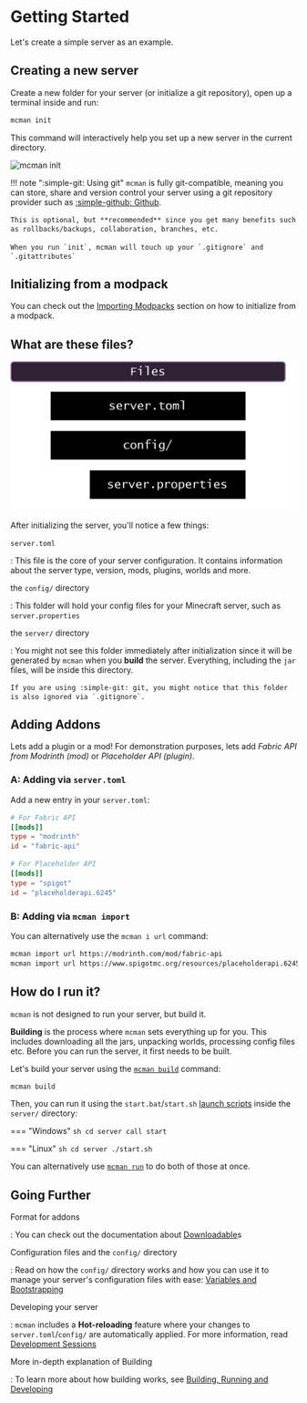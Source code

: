 # Getting Started

Let's create a simple server as an example.

## Creating a new server

Create a new folder for your server (or initialize a git repository), open up a terminal inside and run:

```sh
mcman init
```

This command will interactively help you set up a new server in the current directory.

![mcman init](https://cdn.discordapp.com/attachments/1109215116060266567/1134187743300296815/render1690481729604.gif)

!!! note ":simple-git: Using git"
    `mcman` is fully git-compatible, meaning you can store, share and version control your server using a git repository provider such as [:simple-github: Github](https://github.com).

    This is optional, but **recommended** since you get many benefits such as rollbacks/backups, collaboration, branches, etc.

    When you run `init`, mcman will touch up your `.gitignore` and `.gitattributes`

## Initializing from a modpack

You can check out the [Importing Modpacks](./importing-modpacks.md) section on how to initialize from a modpack.

## What are these files?

![Files](../diagrams/diag1.png)

After initializing the server, you'll notice a few things:

`server.toml`

:   This file is the core of your server configuration. It contains information about the server type, version, mods, plugins, worlds and more.

the `config/` directory

:   This folder will hold your config files for your Minecraft server, such as `server.properties`

the `server/` directory

:   You might not see this folder immediately after initialization since it will be generated by `mcman` when you **build** the server. Everything, including the `jar` files, will be inside this directory.

    If you are using :simple-git: git, you might notice that this folder is also ignored via `.gitignore`.

## Adding Addons

Lets add a plugin or a mod! For demonstration purposes, lets add *Fabric API from Modrinth (mod)* or *Placeholder API (plugin)*.

### A: Adding via `server.toml`

Add a new entry in your `server.toml`:

```toml
# For Fabric API
[[mods]]
type = "modrinth"
id = "fabric-api"
```

```toml
# For Placeholder API
[[mods]]
type = "spigot"
id = "placeholderapi.6245"
```

### B: Adding via `mcman import`

You can alternatively use the `mcman i url` command:

```sh
mcman import url https://modrinth.com/mod/fabric-api
mcman import url https://www.spigotmc.org/resources/placeholderapi.6245/
```

## How do I run it?

`mcman` is not designed to run your server, but build it.

**Building** is the process where `mcman` sets everything up for you. This includes downloading all the jars, unpacking worlds, processing config files etc. Before you can run the server, it first needs to be built.

Let's build your server using the [`mcman build`](../commands/build.md) command:

```sh
mcman build
```

Then, you can run it using the `start.bat`/`start.sh` [launch scripts](../reference/server-launcher.md) inside the `server/` directory:

=== "Windows"
    ```sh
    cd server
    call start
    ```

=== "Linux"
    ```sh
    cd server
    ./start.sh
    ```

You can alternatively use [`mcman run`](../commands/run.md) to do both of those at once.

## Going Further

Format for addons

:   You can check out the documentation about [Downloadable](../reference/downloadable/index.md)s

Configuration files and the `config/` directory

:   Read on how the `config/` directory works and how you can use it to manage your server's configuration files with ease: [Variables and Bootstrapping](./variables.md)

Developing your server

:   `mcman` includes a **Hot-reloading** feature where your changes to `server.toml`/`config/` are automatically applied. For more information, read [Development Sessions](./dev.md)

More in-depth explanation of Building

:   To learn more about how building works, see [Building, Running and Developing](./building.md)
